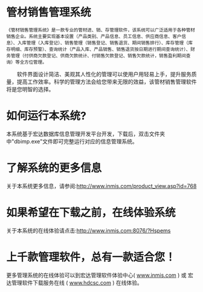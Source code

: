 # 管材销售管理系统

    《管材销售管理系统》是一款专业的管材进、销、存管理软件，该系统可以广泛适用于各种管材销售企业。系统主要实现基本设置（产品类别、产品信息、员工信息、供应商信息、客户信息）、入库管理（入库登记）、销售管理（销售登记、销售退货、期间销售排行）、库存管理（库存明细、库存预警）、查询统计（产品入库、产品销售、销售退货按日期进行期间查询统计）、财务管理（付供商欠款登记、供商欠款统计、付销售欠款登记、销售欠款统计，销售盈利期间查询）等全方位管理。

　　软件界面设计简洁、美观其人性化的管理可以使用户用轻易上手，提升服务质量，提高工作效率。科学的管理方法会给您带来无限的效益，该管材销售管理软件将是您明智的选择。
 
# 如何运行本系统?

本系统基于宏达数据库信息管理开发平台开发，下载后，双击文件夹中"dbimp.exe"文件即可完整运行对应的信息管理系统。

# 了解系统的更多信息

关于本系统更多信息，请参阅:http://www.inmis.com/product_view.asp?id=768

# 如果希望在下载之前，在线体验系统

关于本系统的在线体验请点击:http://www.inmis.com:8076/?Hspems

# 上千款管理软件，总有一款适合您！

更多管理系统的在线体验可以到宏达管理软件体验中心( www.inmis.com ) 或 宏达管理软件下载服务在线 ( www.hdcsc.com ) 在线体验。

